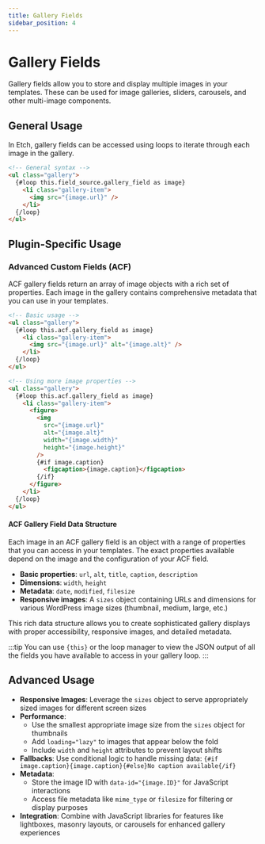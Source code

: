 ```yaml
---
title: Gallery Fields
sidebar_position: 4
---
```


# Gallery Fields

Gallery fields allow you to store and display multiple images in your templates. These can be used for image galleries, sliders, carousels, and other multi-image components.

## General Usage

In Etch, gallery fields can be accessed using loops to iterate through each image in the gallery.

```html
<!-- General syntax -->
<ul class="gallery">
  {#loop this.field_source.gallery_field as image}
    <li class="gallery-item">
      <img src="{image.url}" />
    </li>
  {/loop}
</ul>
```

## Plugin-Specific Usage

### Advanced Custom Fields (ACF)

ACF gallery fields return an array of image objects with a rich set of properties. Each image in the gallery contains comprehensive metadata that you can use in your templates.

```html
<!-- Basic usage -->
<ul class="gallery">
  {#loop this.acf.gallery_field as image}
    <li class="gallery-item">
      <img src="{image.url}" alt="{image.alt}" />
    </li>
  {/loop}
</ul>

<!-- Using more image properties -->
<ul class="gallery">
  {#loop this.acf.gallery_field as image}
    <li class="gallery-item">
      <figure>
        <img 
          src="{image.url}" 
          alt="{image.alt}"
          width="{image.width}"
          height="{image.height}"
        />
        {#if image.caption}
          <figcaption>{image.caption}</figcaption>
        {/if}
      </figure>
    </li>
  {/loop}
</ul>
```

#### ACF Gallery Field Data Structure

Each image in an ACF gallery field is an object with a range of properties that you can access in your templates. The exact properties available depend on the image and the configuration of your ACF field.

- **Basic properties**: `url`, `alt`, `title`, `caption`, `description`
- **Dimensions**: `width`, `height`
- **Metadata**: `date`, `modified`, `filesize`
- **Responsive images**: A `sizes` object containing URLs and dimensions for various WordPress image sizes (thumbnail, medium, large, etc.)

This rich data structure allows you to create sophisticated gallery displays with proper accessibility, responsive images, and detailed metadata.

:::tip
You can use `{this}` or the loop manager to view the JSON output of all the fields you have available to access in your gallery loop.
:::

## Advanced Usage

- **Responsive Images**: Leverage the `sizes` object to serve appropriately sized images for different screen sizes
- **Performance**: 
  - Use the smallest appropriate image size from the `sizes` object for thumbnails
  - Add `loading="lazy"` to images that appear below the fold
  - Include `width` and `height` attributes to prevent layout shifts
- **Fallbacks**: Use conditional logic to handle missing data: `{#if image.caption}{image.caption}{#else}No caption available{/if}`
- **Metadata**:
  - Store the image ID with `data-id="{image.ID}"` for JavaScript interactions
  - Access file metadata like `mime_type` or `filesize` for filtering or display purposes
- **Integration**: Combine with JavaScript libraries for features like lightboxes, masonry layouts, or carousels for enhanced gallery experiences
